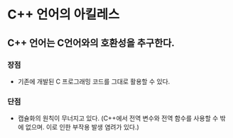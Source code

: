 # C++ 언어의 아킬레스

## C++ 언어는 C언어와의 호환성을 추구한다.

### 장점

- 기존에 개발된 C 프로그래밍 코드를 그대로 활용할 수 있다.


### 단점

- 캡슐화의 원칙이 무너지고 있다. (C++에서 전역 변수와 전역 함수를 사용할 수 밖에 없으며. 이로 인한 부작용 발생 염려가 있다.)